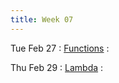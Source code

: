 ```yaml
---
title: Week 07
---
```


Tue Feb 27
: [Functions]({{site.baseurl}}/notes/09-functions/)
  : []()

Thu Feb 29
: [Lambda]({{site.baseurl}}/notes/10-lambda/)
  : []()

